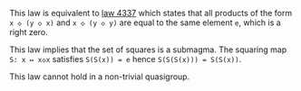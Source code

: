 This law is equivalent to [law 4337](https://teorth.github.io/equational_theories/implications/?4337) which states that all products of the form `x ◇ (y ◇ x)` and `x ◇ (y ◇ y)` are equal to the same element `e`, which is a right zero.

This law implies that the set of squares is a submagma.  The squaring map `S: x ↦ x◇x` satisfies `S(S(x)) = e` hence `S(S(S(x))) = S(S(x))`.

This law cannot hold in a non-trivial quasigroup.
